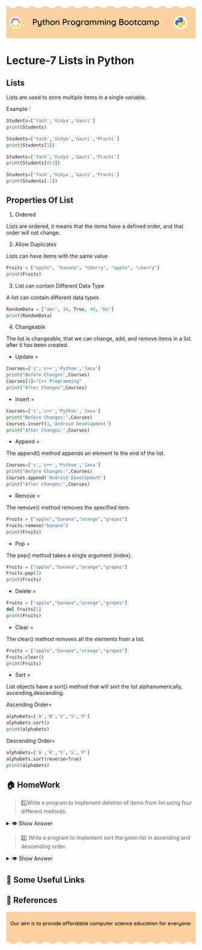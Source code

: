 <!-- HEADER -->
<p align="center">
  <img  src="./../assets/header.png?" />
</p>

# Lecture-7 Lists in Python

## Lists 
Lists are used to store multiple items in a single variable.

Example :
```python
Students=['Yash','Vidya','Gauri']
print(Students)
```
```python
Students=['Yash','Vidya','Gauri','Prachi']
print(Students[1])
```
```python
Students=['Yash','Vidya','Gauri','Prachi']
print(Students[0:3])
```
```python
Students=['Yash','Vidya','Gauri','Prachi']
print(Students[-1])
```


## Properties Of List 
1. Ordered


Lists are ordered, it means that the items have a defined order, and that order will not change.

2. Allow Duplicates

Lists can have items with the same value
```python
Fruits = ["apple", "banana", "cherry", "apple", "cherry"]
print(Fruits)
```

3. List can contain Different Data Type

A list can contain different data types
```python
RandomData = ["abc", 34, True, 40, "Hi"]
print(RandomData)
```

4. Changeable 

The list is changeable, that we can change, add, and remove items in a list after it has been created.

* Update =
```python
Courses=['c','c++','Python','Java']
print("Before Changes",Courses)
Courses[1]="C++ Programming"
print("After Changes",Courses)
```

* Insert =
```python
Courses=['c','c++','Python','Java']
print("Before Changes:",Courses)
Courses.insert(1,'Android Development')
print("After Changes:",Courses)
```
* Append =

The append() method appends an element to the end of the list.
```python
Courses=['c','c++','Python','Java']
print("Before Changes:",Courses)
Courses.append('Android Development')
print("After Changes:",Courses)
```
* Remove =

The remove() method removes the specified item.
```python
Fruits = ["apple","banana","orange","grepes"]
Fruits.remove("banana")
print(Fruits)
```

* Pop =

The pop() method takes a single argument (index).
```python
Fruits = ["apple","banana","orange","grepes"]
Fruits.pop(2)
print(Fruits)
```
* Delete =
```python
Fruits = ["apple","banana","orange","grepes"]
del Fruits[1]
print(Fruits)
```

* Clear =

The clear() method removes all the elements from a list.

```python
Fruits = ["apple","banana","orange","grepes"]
Fruits.clear()
print(Fruits)
```

* Sort =

List objects have a sort() method that will sort the list alphanumerically, ascending,descending.

Ascending Order=
```python
alphabets=['A','R','V','S','P']
alphabets.sort()
print(alphabets)
```
Descending Order=
```python
alphabets=['A','R','V','S','P']
alphabets.sort(reverse=True)
print(alphabets)
```

## 🏠 HomeWork

>1️⃣Write a program to implement deletion of items from list using four different methods. 

<details>
  <summary>👁 Show Answer</summary>

  <p>
  
  ```python
colour=["Red","Pink","Orange","Yellow","Green"]
colour.remove("Pink")
print(colour)       #Remove Method

colour=["Red","Pink","Orange","Yellow","Green"]
colour.pop(3)
print(colour)       #Pop Method

colour=["Red","Pink","Orange","Yellow","Green"]
del colour[1]
print(colour)       #Delete Method

colour=["Red","Pink","Orange","Yellow","Green"]
colour.clear()
print(colour)       #Clear Method
  ```

  </p>

</details>

>2️⃣ Write a program to implement sort the given list in ascending and descending order.

<details>
  <summary>👁 Show Answer</summary>

  <p>
  
  ```python
colour=["Red","Pink","Orange","Yellow","Green"]
colour.sort()
print(colour)       #Ascending order

colour=["Red","Pink","Orange","Yellow","Green"]
colour.sort(reverse=True)
print(colour)       #descending order
  ```

  </p>

</details>

## 🔗 Some Useful Links

## 📖 References

<!-- FOOTER -->
<p align="center">
  <img  src="./../assets/footer.png" />
</p>
